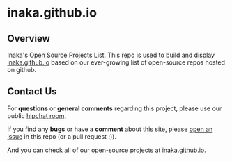 # inaka.github.io

## Overview
Inaka's Open Source Projects List. This repo is used to build and display [inaka.github.io](http://inaka.github.io) based on our ever-growing list of open-source repos hosted on github.

## Contact Us
For **questions** or **general comments** regarding this project, please use our public [hipchat room](https://www.hipchat.com/gpBpW3SsT).

If you find any **bugs** or have a **comment** about this site, please [open an issue](https://github.com/inaka/inaka.github.io/issues/new) in this repo (or a pull request :)).

And you can check all of our open-source projects at [inaka.github.io](http://inaka.github.io).
